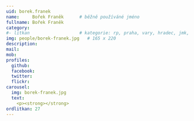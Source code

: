 ```yaml
---
uid: borek.franek
name:     Bořek Franěk  	# běžně používáné jméno
fullname: Bořek Franěk
category:
#- litkan                 	# kategorie: rp, praha, vary, hradec, jmk, senat
img: people/borek-franek.jpg   # 165 x 220
description: 
mail:
mob:
profiles:
  github:
  facebook:
  twitter: 
  flickr:
carousel:
  img: borek-franek.jpg
  text:
    <p><strong></strong>
ordlitkan: 27
---
```


